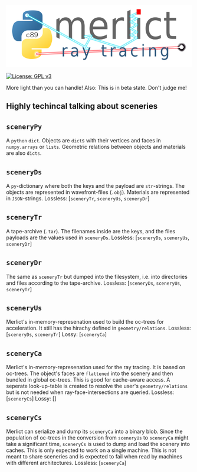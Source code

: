 ![merlict python logo](/readme/merlict-python-logo-inkscape.png)

[![License: GPL v3](https://img.shields.io/badge/License-GPL%20v3-blue.svg)](https://www.gnu.org/licenses/gpl-3.0)

More light than you can handle! Also: This is in beta state. Don't judge me!


Highly techincal talking about sceneries
----------------------------------------

```sceneryPy```
---------------
A ```python``` ```dict```. Objects are ```dict```s with their vertices and faces in ```numpy.arrays``` or ```lists```. Geometric relations between objects and materials are also ```dicts```.

```sceneryDs```
---------------
A ```py```-dictionary where both the keys and the payload are ```str```-strings.
The objects are represented in wavefront-files (```.obj```). Materials are represented in ```JSON```-strings.
Lossless: [```sceneryTr```, ```sceneryUs```, ```sceneryDr```]

```sceneryTr```
---------------
A tape-archive (```.tar```). The filenames inside are the keys, and the files payloads are the values used in ```sceneryDs```.
Lossless: [```sceneryDs```, ```sceneryUs```, ```sceneryDr```]

```sceneryDr```
---------------
The same as ```sceneryTr``` but dumped into the filesystem, i.e. into directories and files according to the tape-archive.
Lossless: [```sceneryDs```, ```sceneryUs```, ```sceneryTr```]

```sceneryUs```
---------------
Merlict's in-memory-represenation used to build the oc-trees for acceleration.
It still has the hirachy defined in ```geometry/relations```.
Lossless: [```sceneryDs```, ```sceneryTr```]
Lossy: [```sceneryCa```]

```sceneryCa```
---------------
Merlict's in-memory-represenation used for the ray tracing. It is based on oc-trees. The object's faces are `flattened` into the scenery and then bundled in global oc-trees. This is good for cache-aware access. A seperate look-up-table is created to resolve the user's ```geometry/relations``` but is not needed when ray-face-intersections are queried.
Lossless: [```sceneryCs```]
Lossy: []

```sceneryCs```
---------------
Merlict can serialize and dump its ```sceneryCa``` into a binary blob.
Since the population of oc-trees in the conversion from ```sceneryUs``` to ```sceneryCa``` might take a significant time, ```sceneryCs``` is used to dump and load the scenery into caches.
This is only expected to work on a single machine. This is not meant to share sceneries and is expected to fail when read by machines with different architectures.
Lossless: [```sceneryCa```]
